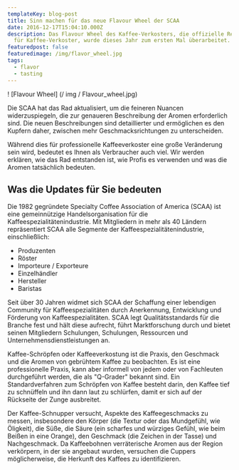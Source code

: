```yaml
---
templateKey: blog-post
title: Sinn machen für das neue Flavour Wheel der SCAA
date: 2016-12-17T15:04:10.000Z
description: Das Flavour Wheel des Kaffee-Verkosters, die offizielle Ressource
  für Kaffee-Verkoster, wurde dieses Jahr zum ersten Mal überarbeitet.
featuredpost: false
featuredimage: /img/flavor_wheel.jpg
tags:
  - flavor
  - tasting
---
```

! [Flavour Wheel] (/ img / Flavour_wheel.jpg)

Die SCAA hat das Rad aktualisiert, um die feineren Nuancen widerzuspiegeln, die zur genaueren Beschreibung der Aromen erforderlich sind. Die neuen Beschreibungen sind detaillierter und ermöglichen es den Kupfern daher, zwischen mehr Geschmacksrichtungen zu unterscheiden.

Während dies für professionelle Kaffeeverkoster eine große Veränderung sein wird, bedeutet es Ihnen als Verbraucher auch viel. Wir werden erklären, wie das Rad entstanden ist, wie Profis es verwenden und was die Aromen tatsächlich bedeuten.

## Was die Updates für Sie bedeuten

Die 1982 gegründete Specialty Coffee Association of America (SCAA) ist eine gemeinnützige Handelsorganisation für die Kaffeespezialitätenindustrie. Mit Mitgliedern in mehr als 40 Ländern repräsentiert SCAA alle Segmente der Kaffeespezialitätenindustrie, einschließlich:

* Produzenten
* Röster
* Importeure / Exporteure
* Einzelhändler
* Hersteller
* Baristas

Seit über 30 Jahren widmet sich SCAA der Schaffung einer lebendigen Community für Kaffeespezialitäten durch Anerkennung, Entwicklung und Förderung von Kaffeespezialitäten. SCAA legt Qualitätsstandards für die Branche fest und hält diese aufrecht, führt Marktforschung durch und bietet seinen Mitgliedern Schulungen, Schulungen, Ressourcen und Unternehmensdienstleistungen an.

Kaffee-Schröpfen oder Kaffeeverkostung ist die Praxis, den Geschmack und die Aromen von gebrühtem Kaffee zu beobachten. Es ist eine professionelle Praxis, kann aber informell von jedem oder von Fachleuten durchgeführt werden, die als "Q-Grader" bekannt sind. Ein Standardverfahren zum Schröpfen von Kaffee besteht darin, den Kaffee tief zu schnüffeln und ihn dann laut zu schlürfen, damit er sich auf der Rückseite der Zunge ausbreitet.

Der Kaffee-Schnupper versucht, Aspekte des Kaffeegeschmacks zu messen, insbesondere den Körper (die Textur oder das Mundgefühl, wie Öligkeit), die Süße, die Säure (ein scharfes und würziges Gefühl, wie beim Beißen in eine Orange), den Geschmack (die Zeichen in der Tasse) und Nachgeschmack. Da Kaffeebohnen verräterische Aromen aus der Region verkörpern, in der sie angebaut wurden, versuchen die Cuppers möglicherweise, die Herkunft des Kaffees zu identifizieren.